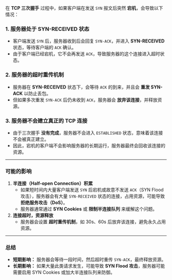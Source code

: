 在 **TCP 三次握手** 过程中，如果客户端在发送 `SYN` 报文后突然 **宕机**，会导致以下情况：

### 1. **服务器处于 SYN-RECEIVED 状态**

- 客户端发送 `SYN` 后，服务器收到后会回复 `SYN-ACK`，并进入 **SYN-RECEIVED** 状态，等待客户端的 `ACK` 确认。
- 由于客户端已经宕机，它不会再发送 `ACK`，导致服务器的这个连接进入超时状态。

### 2. **服务器的超时重传机制**

- 服务器在 **SYN-RECEIVED** 状态下，会等待 `ACK` 的到来，并且会 **重发 SYN-ACK** 以防止丢包。
- 但如果多次重发 `SYN-ACK` 后仍未收到 `ACK`，服务器会 **放弃该连接**，并释放资源。

### 3. **服务器不会建立真正的 TCP 连接**

- 由于三次握手 **没有完成**，服务器不会进入 `ESTABLISHED` 状态，意味着该连接不会被真正建立。
- 因此，宕机的客户端不会影响服务器的长期运行，服务器最终会回收该连接的资源。

------

### **可能的影响**

1. **半连接（Half-open Connection）积累**
   - 如果短时间内大量客户端发送 `SYN` 后宕机或故意不发送 `ACK`（SYN Flood 攻击），服务器会有大量 `SYN-RECEIVED` 状态的连接，占用资源，可能导致 **拒绝服务攻击（DoS）**。
   - 服务器通常通过 **SYN Cookies** 或 **限制半连接队列** 来缓解这个问题。
2. **连接超时，资源释放**
   - 服务器会设置 **超时重传机制**，如 30s、60s 后放弃该连接，避免永久占用资源。

------

### **总结**

- **短期影响：** 服务器会等待一段时间，然后超时重传 `SYN-ACK`，最终释放资源。
- **长期影响：** 如果大量此类请求发生，可能导致 **SYN Flood 攻击**，服务器可能需要启用 SYN Cookies 或加大半连接队列来防御。